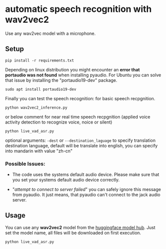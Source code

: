 # automatic speech recognition with wav2vec2 

Use any wav2vec model with a microphone.

## Setup

```
pip install -r requirements.txt
```

Depending on linux distribution you might encounter an **error that portaudio was not found** when installing pyaudio. For Ubuntu you can solve that issue by installing the "portaudio19-dev" package.

```
sudo apt install portaudio19-dev
```

Finally you can test the speech recognition:
for basic speech recpgnition.
```
python wav2vec2_inference.py
```
or below comment for near real time speech recpgnition (applied voice activity detection to recognize voice, noice or silent)
```
python live_vad_asr.py
```
optional arguments:
`-dest` or `--destination_laguage` to specify translation destination language, default will be translate into english, you can specify into mandarin with value "zh-cn"

### Possible Issues:

* The code uses the systems default audio device. Please make sure that you set your systems default audio device correctly. 

* "*attempt to connect to server failed*" you can safely ignore this message from pyaudio. It just means, that pyaudio can't connect to the jack audio server. 


## Usage

You can use any **wav2vec2** model from the [huggingface model hub](https://huggingface.co/models?pipeline_tag=automatic-speech-recognition&search=wav2vec2). Just set the model name, all files will be downloaded on first execution.

```python 
python live_vad_asr.py
```
